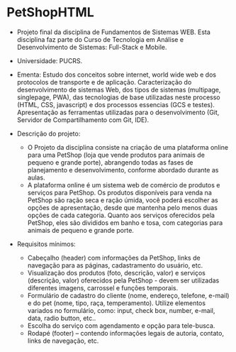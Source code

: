 # PetShopHTML
 - Projeto final da disciplina de Fundamentos de Sistemas WEB.
 Esta disciplina faz parte do Curso de Tecnologia em Análise e 
 Desenvolvimento de Sistemas: Full-Stack e Mobile. 

 - Universidade: PUCRS.

 - Ementa: Estudo dos conceitos sobre internet, world wide web e dos protocolos de transporte e de aplicação. Caracterização do desenvolvimento de sistemas Web, dos tipos de sistemas (multipage, singlepage, PWA), das tecnologias de base utilizadas neste processo (HTML, CSS, javascript) e dos processos essencias (GCS e testes). Apresentação as ferramentas utilizadas para o desenvolvimento (Git, Servidor de Compartilhamento com Git, IDE).

 - Descrição do projeto:
    - O Projeto da disciplina consiste na criação de uma plataforma online para uma PetShop (loja que vende produtos para animais de pequeno e grande porte), abrangendo todas as fases de planejamento e desenvolvimento, conforme abordado durante as aulas. 
    - A plataforma online é um sistema web de comércio de produtos e serviços para PetShop. Os produtos disponíveis para venda na PetShop são ração seca e ração úmida, você poderá escolher as opções de apresentação, desde que mantenha pelo menos duas opções de cada categoria. Quanto aos serviços oferecidos pela PetShop, eles são divididos em banho e tosa, com categorias para animais de pequeno e grande porte.  

- Requisitos mínimos:
    - Cabeçalho (header) com informações da PetShop, links de navegação para as páginas, cadastramento do usuário, etc.
    - Visualização dos produtos (foto, descrição, valor) e serviços (descrição, valor) oferecidos pela PetShop - devem ser utilizadas diferentes imagens, carrossel e funções temporais.
    - Formulário de cadastro do cliente (nome, endereço, telefone, e-mail) e do pet (nome, tipo, raça, temperamento). Utilize elementos variados no formulário, como: input, check box, number, e-mail, data, radio button, etc..
    - Escolha do serviço com agendamento e opção para tele-busca.
    - Rodapé (footer) – contendo informações legais de autoria, contato, links de navegação, etc.  
